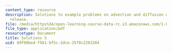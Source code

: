 ```yaml
---
content_type: resource
description: Solutions to example problems on advection and diffusion of an instantaneous
  release.
file: /media/https%3A/open-learning-course-data-rc.s3.amazonaws.com/1-061-transport-processes-in-the-environment-fall-2008/89f98bedf561bf5c2dce25f8c2263304_solutions5.pdf
file_type: application/pdf
resourcetype: Document
title: Solutions 5
uid: 89f98bed-f561-bf5c-2dce-25f8c2263304
---
```

